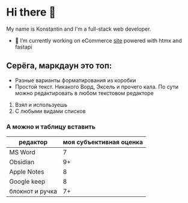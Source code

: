 
# Hi there 👋
My name is Konstantin and I'm a full-stack web developer.
- 🔭 I’m currently working on eCommerce [site](https://github.com/guff192/htmx-online-store) powered with htmx and fastapi

## Серёга, маркдаун это топ:
- Разные варианты форматирования из коробки
- Простой текст. Никакого Ворд, Эксель и прочего кала. По сути можно редактировать в любом текстовом редакторе
1. Взял и используешь
2. С любыми видами списков

### А можно и таблицу вставить

|редактор |моя субъективная оценка|
|---|----|
|MS Word| 7|
|Obsidian| 9+|
|Apple Notes | 8 |
|Google keep| 8|
|блокнот и ручка | 7+ |

<!--
## My hard skills
- **Programming languages:**
  - Python3
  - Golang
  - JavaScript
- **Database engines:**
  - PostgreSQL
  - MySQL
  - SQLite3
  - MongoDB
- **Web frameworks:**
  - Django
  - Django Rest Framework
  - Gin Web Framework (Golang)
  - FastAPI
- **Frontend:**
  - HTML5
  - CSS3 (Flex, Grid, Adaptive)
  - Vue.js
  - Tilda
- **Deployment:**
  - Git
  - Docker
 - **System administration:** 
   - Linux
   - Vim
   - SSH

**guff192/guff192** is a ✨ _special_ ✨ repository because its `README.md` (this file) appears on your GitHub profile.

Here are some ideas to get you started:

- 🔭 I’m currently working on ...
- 🌱 I’m currently learning ...
- 👯 I’m looking to collaborate on ...
- 🤔 I’m looking for help with ...
- 💬 Ask me about ...
- 📫 How to reach me: ...
- 😄 Pronouns: ...
- ⚡ Fun fact: ...
-->
